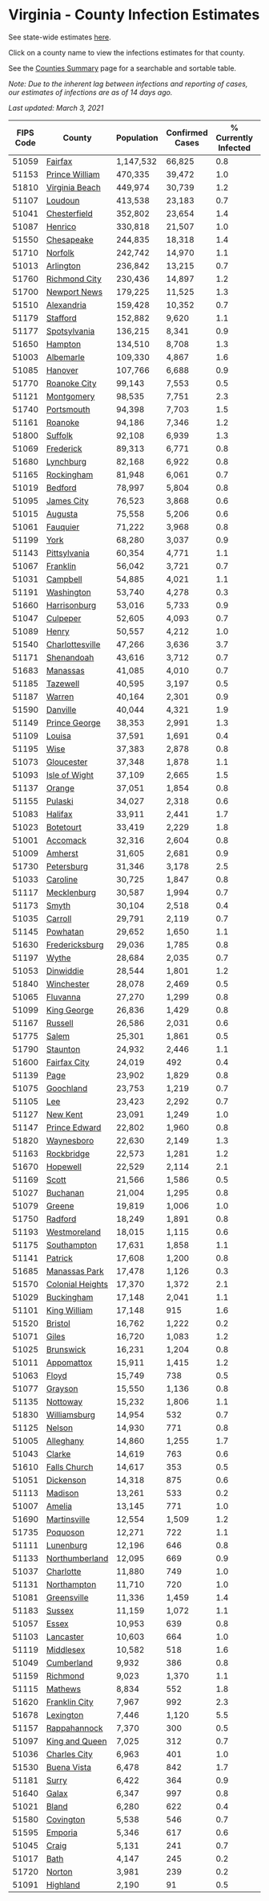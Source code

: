 # Virginia - County Infection Estimates

See state-wide estimates [here](/infections/us-va).

Click on a county name to view the infections estimates for that county.

See the [Counties Summary](/infections/summary-counties) page for a searchable and sortable table.

*Note: Due to the inherent lag between infections and reporting of cases, our estimates of infections are as of 14 days ago.*

*Last updated: March 3, 2021*

|   FIPS Code |                               County |   Population |   Confirmed Cases |   % Currently Infected |   % Total Infected |
|-------------|--------------------------------------|--------------|-------------------|------------------------|--------------------|
|       51059 |                   [Fairfax](fairfax) |    1,147,532 |            66,825 |                    0.8 |               20.7 |
|       51153 |     [Prince William](prince-william) |      470,335 |            39,472 |                    1.0 |               29.3 |
|       51810 |     [Virginia Beach](virginia-beach) |      449,974 |            30,739 |                    1.2 |               21.6 |
|       51107 |                   [Loudoun](loudoun) |      413,538 |            23,183 |                    0.7 |               19.1 |
|       51041 |         [Chesterfield](chesterfield) |      352,802 |            23,654 |                    1.4 |               21.9 |
|       51087 |                   [Henrico](henrico) |      330,818 |            21,507 |                    1.0 |               21.7 |
|       51550 |             [Chesapeake](chesapeake) |      244,835 |            18,318 |                    1.4 |               23.8 |
|       51710 |                   [Norfolk](norfolk) |      242,742 |            14,970 |                    1.1 |               19.9 |
|       51013 |               [Arlington](arlington) |      236,842 |            13,215 |                    0.7 |               19.9 |
|       51760 |       [Richmond City](richmond-city) |      230,436 |            14,897 |                    1.2 |               21.6 |
|       51700 |         [Newport News](newport-news) |      179,225 |            11,525 |                    1.3 |               20.3 |
|       51510 |             [Alexandria](alexandria) |      159,428 |            10,352 |                    0.7 |               23.8 |
|       51179 |                 [Stafford](stafford) |      152,882 |             9,620 |                    1.1 |               20.6 |
|       51177 |         [Spotsylvania](spotsylvania) |      136,215 |             8,341 |                    0.9 |               20.0 |
|       51650 |                   [Hampton](hampton) |      134,510 |             8,708 |                    1.3 |               20.4 |
|       51003 |               [Albemarle](albemarle) |      109,330 |             4,867 |                    1.6 |               14.2 |
|       51085 |                   [Hanover](hanover) |      107,766 |             6,688 |                    0.9 |               19.9 |
|       51770 |         [Roanoke City](roanoke-city) |       99,143 |             7,553 |                    0.5 |               23.9 |
|       51121 |             [Montgomery](montgomery) |       98,535 |             7,751 |                    2.3 |               23.8 |
|       51740 |             [Portsmouth](portsmouth) |       94,398 |             7,703 |                    1.5 |               26.5 |
|       51161 |                   [Roanoke](roanoke) |       94,186 |             7,346 |                    1.2 |               24.0 |
|       51800 |                   [Suffolk](suffolk) |       92,108 |             6,939 |                    1.3 |               24.4 |
|       51069 |               [Frederick](frederick) |       89,313 |             6,771 |                    0.8 |               24.4 |
|       51680 |               [Lynchburg](lynchburg) |       82,168 |             6,922 |                    0.8 |               26.3 |
|       51165 |             [Rockingham](rockingham) |       81,948 |             6,061 |                    0.7 |               24.8 |
|       51019 |                   [Bedford](bedford) |       78,997 |             5,804 |                    0.8 |               22.8 |
|       51095 |             [James City](james-city) |       76,523 |             3,868 |                    0.6 |               16.9 |
|       51015 |                   [Augusta](augusta) |       75,558 |             5,206 |                    0.6 |               21.6 |
|       51061 |                 [Fauquier](fauquier) |       71,222 |             3,968 |                    0.8 |               18.4 |
|       51199 |                         [York](york) |       68,280 |             3,037 |                    0.9 |               14.0 |
|       51143 |         [Pittsylvania](pittsylvania) |       60,354 |             4,771 |                    1.1 |               24.6 |
|       51067 |                 [Franklin](franklin) |       56,042 |             3,721 |                    0.7 |               20.3 |
|       51031 |                 [Campbell](campbell) |       54,885 |             4,021 |                    1.1 |               22.6 |
|       51191 |             [Washington](washington) |       53,740 |             4,278 |                    0.3 |               24.7 |
|       51660 |         [Harrisonburg](harrisonburg) |       53,016 |             5,733 |                    0.9 |               38.3 |
|       51047 |                 [Culpeper](culpeper) |       52,605 |             4,093 |                    0.7 |               27.2 |
|       51089 |                       [Henry](henry) |       50,557 |             4,212 |                    1.0 |               26.3 |
|       51540 |   [Charlottesville](charlottesville) |       47,266 |             3,636 |                    3.7 |               24.1 |
|       51171 |             [Shenandoah](shenandoah) |       43,616 |             3,712 |                    0.7 |               29.1 |
|       51683 |                 [Manassas](manassas) |       41,085 |             4,010 |                    0.7 |               37.3 |
|       51185 |                 [Tazewell](tazewell) |       40,595 |             3,197 |                    0.5 |               24.1 |
|       51187 |                     [Warren](warren) |       40,164 |             2,301 |                    0.9 |               18.8 |
|       51590 |                 [Danville](danville) |       40,044 |             4,321 |                    1.9 |               33.5 |
|       51149 |       [Prince George](prince-george) |       38,353 |             2,991 |                    1.3 |               24.6 |
|       51109 |                     [Louisa](louisa) |       37,591 |             1,691 |                    0.4 |               14.6 |
|       51195 |                         [Wise](wise) |       37,383 |             2,878 |                    0.8 |               23.8 |
|       51073 |             [Gloucester](gloucester) |       37,348 |             1,878 |                    1.1 |               15.6 |
|       51093 |       [Isle of Wight](isle-of-wight) |       37,109 |             2,665 |                    1.5 |               23.4 |
|       51137 |                     [Orange](orange) |       37,051 |             1,854 |                    0.8 |               16.0 |
|       51155 |                   [Pulaski](pulaski) |       34,027 |             2,318 |                    0.6 |               21.0 |
|       51083 |                   [Halifax](halifax) |       33,911 |             2,441 |                    1.7 |               22.2 |
|       51023 |               [Botetourt](botetourt) |       33,419 |             2,229 |                    1.8 |               20.7 |
|       51001 |                 [Accomack](accomack) |       32,316 |             2,604 |                    0.8 |               32.8 |
|       51009 |                   [Amherst](amherst) |       31,605 |             2,681 |                    0.9 |               26.4 |
|       51730 |             [Petersburg](petersburg) |       31,346 |             3,178 |                    2.5 |               32.2 |
|       51033 |                 [Caroline](caroline) |       30,725 |             1,847 |                    0.8 |               19.0 |
|       51117 |           [Mecklenburg](mecklenburg) |       30,587 |             1,994 |                    0.7 |               22.3 |
|       51173 |                       [Smyth](smyth) |       30,104 |             2,518 |                    0.4 |               26.0 |
|       51035 |                   [Carroll](carroll) |       29,791 |             2,119 |                    0.7 |               22.8 |
|       51145 |                 [Powhatan](powhatan) |       29,652 |             1,650 |                    1.1 |               17.4 |
|       51630 |     [Fredericksburg](fredericksburg) |       29,036 |             1,785 |                    0.8 |               20.5 |
|       51197 |                       [Wythe](wythe) |       28,684 |             2,035 |                    0.7 |               22.0 |
|       51053 |               [Dinwiddie](dinwiddie) |       28,544 |             1,801 |                    1.2 |               20.0 |
|       51840 |             [Winchester](winchester) |       28,078 |             2,469 |                    0.5 |               29.0 |
|       51065 |                 [Fluvanna](fluvanna) |       27,270 |             1,299 |                    0.8 |               16.0 |
|       51099 |           [King George](king-george) |       26,836 |             1,429 |                    0.8 |               17.1 |
|       51167 |                   [Russell](russell) |       26,586 |             2,031 |                    0.6 |               23.5 |
|       51775 |                       [Salem](salem) |       25,301 |             1,861 |                    0.5 |               23.1 |
|       51790 |                 [Staunton](staunton) |       24,932 |             2,446 |                    1.1 |               30.4 |
|       51600 |         [Fairfax City](fairfax-city) |       24,019 |               492 |                    0.4 |                7.1 |
|       51139 |                         [Page](page) |       23,902 |             1,829 |                    0.8 |               26.4 |
|       51075 |               [Goochland](goochland) |       23,753 |             1,219 |                    0.7 |               17.3 |
|       51105 |                           [Lee](lee) |       23,423 |             2,292 |                    0.7 |               30.2 |
|       51127 |                 [New Kent](new-kent) |       23,091 |             1,249 |                    1.0 |               17.1 |
|       51147 |       [Prince Edward](prince-edward) |       22,802 |             1,960 |                    0.8 |               28.3 |
|       51820 |             [Waynesboro](waynesboro) |       22,630 |             2,149 |                    1.3 |               29.6 |
|       51163 |             [Rockbridge](rockbridge) |       22,573 |             1,281 |                    1.2 |               17.6 |
|       51670 |                 [Hopewell](hopewell) |       22,529 |             2,114 |                    2.1 |               29.9 |
|       51169 |                       [Scott](scott) |       21,566 |             1,586 |                    0.5 |               22.6 |
|       51027 |                 [Buchanan](buchanan) |       21,004 |             1,295 |                    0.8 |               19.2 |
|       51079 |                     [Greene](greene) |       19,819 |             1,006 |                    1.0 |               16.1 |
|       51750 |                   [Radford](radford) |       18,249 |             1,891 |                    0.8 |               32.2 |
|       51193 |         [Westmoreland](westmoreland) |       18,015 |             1,115 |                    0.6 |               20.3 |
|       51175 |           [Southampton](southampton) |       17,631 |             1,858 |                    1.1 |               35.4 |
|       51141 |                   [Patrick](patrick) |       17,608 |             1,200 |                    0.8 |               21.3 |
|       51685 |       [Manassas Park](manassas-park) |       17,478 |             1,126 |                    0.3 |               25.0 |
|       51570 | [Colonial Heights](colonial-heights) |       17,370 |             1,372 |                    2.1 |               25.6 |
|       51029 |             [Buckingham](buckingham) |       17,148 |             2,041 |                    1.1 |               44.2 |
|       51101 |         [King William](king-william) |       17,148 |               915 |                    1.6 |               16.5 |
|       51520 |                   [Bristol](bristol) |       16,762 |             1,222 |                    0.2 |               22.4 |
|       51071 |                       [Giles](giles) |       16,720 |             1,083 |                    1.2 |               19.8 |
|       51025 |               [Brunswick](brunswick) |       16,231 |             1,204 |                    0.8 |               23.8 |
|       51011 |             [Appomattox](appomattox) |       15,911 |             1,415 |                    1.2 |               27.9 |
|       51063 |                       [Floyd](floyd) |       15,749 |               738 |                    0.5 |               14.6 |
|       51077 |                   [Grayson](grayson) |       15,550 |             1,136 |                    0.8 |               23.2 |
|       51135 |                 [Nottoway](nottoway) |       15,232 |             1,806 |                    1.1 |               37.3 |
|       51830 |         [Williamsburg](williamsburg) |       14,954 |               532 |                    0.7 |               12.1 |
|       51125 |                     [Nelson](nelson) |       14,930 |               771 |                    0.8 |               16.1 |
|       51005 |               [Alleghany](alleghany) |       14,860 |             1,255 |                    1.7 |               26.1 |
|       51043 |                     [Clarke](clarke) |       14,619 |               763 |                    0.6 |               16.6 |
|       51610 |         [Falls Church](falls-church) |       14,617 |               353 |                    0.5 |                9.0 |
|       51051 |               [Dickenson](dickenson) |       14,318 |               875 |                    0.6 |               18.8 |
|       51113 |                   [Madison](madison) |       13,261 |               533 |                    0.2 |               13.2 |
|       51007 |                     [Amelia](amelia) |       13,145 |               771 |                    1.0 |               18.7 |
|       51690 |         [Martinsville](martinsville) |       12,554 |             1,509 |                    1.2 |               37.9 |
|       51735 |                 [Poquoson](poquoson) |       12,271 |               722 |                    1.1 |               18.3 |
|       51111 |               [Lunenburg](lunenburg) |       12,196 |               646 |                    0.8 |               16.6 |
|       51133 |     [Northumberland](northumberland) |       12,095 |               669 |                    0.9 |               17.5 |
|       51037 |               [Charlotte](charlotte) |       11,880 |               749 |                    1.0 |               19.8 |
|       51131 |           [Northampton](northampton) |       11,710 |               720 |                    1.0 |               24.7 |
|       51081 |           [Greensville](greensville) |       11,336 |             1,459 |                    1.4 |               44.4 |
|       51183 |                     [Sussex](sussex) |       11,159 |             1,072 |                    1.1 |               33.4 |
|       51057 |                       [Essex](essex) |       10,953 |               639 |                    0.8 |               19.1 |
|       51103 |               [Lancaster](lancaster) |       10,603 |               664 |                    1.0 |               19.3 |
|       51119 |               [Middlesex](middlesex) |       10,582 |               518 |                    1.6 |               15.3 |
|       51049 |             [Cumberland](cumberland) |        9,932 |               386 |                    0.8 |               13.0 |
|       51159 |                 [Richmond](richmond) |        9,023 |             1,370 |                    1.1 |               57.3 |
|       51115 |                   [Mathews](mathews) |        8,834 |               552 |                    1.8 |               19.0 |
|       51620 |       [Franklin City](franklin-city) |        7,967 |               992 |                    2.3 |               40.1 |
|       51678 |               [Lexington](lexington) |        7,446 |             1,120 |                    5.5 |               45.0 |
|       51157 |         [Rappahannock](rappahannock) |        7,370 |               300 |                    0.5 |               13.2 |
|       51097 |     [King and Queen](king-and-queen) |        7,025 |               312 |                    0.7 |               14.0 |
|       51036 |         [Charles City](charles-city) |        6,963 |               401 |                    1.0 |               19.1 |
|       51530 |           [Buena Vista](buena-vista) |        6,478 |               842 |                    1.7 |               40.4 |
|       51181 |                       [Surry](surry) |        6,422 |               364 |                    0.9 |               18.0 |
|       51640 |                       [Galax](galax) |        6,347 |               997 |                    0.8 |               54.5 |
|       51021 |                       [Bland](bland) |        6,280 |               622 |                    0.4 |               30.7 |
|       51580 |               [Covington](covington) |        5,538 |               546 |                    0.7 |               34.8 |
|       51595 |                   [Emporia](emporia) |        5,346 |               617 |                    0.6 |               40.6 |
|       51045 |                       [Craig](craig) |        5,131 |               241 |                    0.7 |               14.8 |
|       51017 |                         [Bath](bath) |        4,147 |               245 |                    0.2 |               18.4 |
|       51720 |                     [Norton](norton) |        3,981 |               239 |                    0.2 |               18.8 |
|       51091 |                 [Highland](highland) |        2,190 |                91 |                    0.5 |               13.3 |